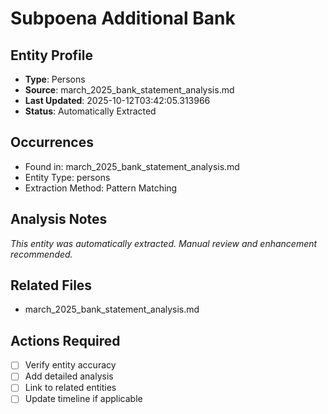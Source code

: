# Subpoena Additional Bank

## Entity Profile
- **Type**: Persons
- **Source**: march_2025_bank_statement_analysis.md
- **Last Updated**: 2025-10-12T03:42:05.313966
- **Status**: Automatically Extracted

## Occurrences
- Found in: march_2025_bank_statement_analysis.md
- Entity Type: persons
- Extraction Method: Pattern Matching

## Analysis Notes
*This entity was automatically extracted. Manual review and enhancement recommended.*

## Related Files
- march_2025_bank_statement_analysis.md

## Actions Required
- [ ] Verify entity accuracy
- [ ] Add detailed analysis
- [ ] Link to related entities
- [ ] Update timeline if applicable
